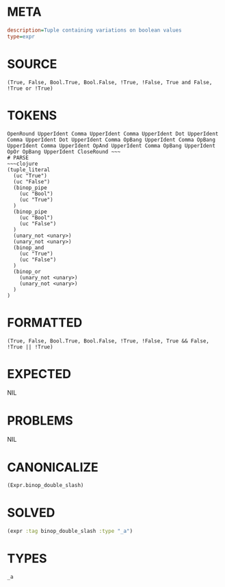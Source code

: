 # META
~~~ini
description=Tuple containing variations on boolean values
type=expr
~~~
# SOURCE
~~~roc
(True, False, Bool.True, Bool.False, !True, !False, True and False, !True or !True)
~~~
# TOKENS
~~~text
OpenRound UpperIdent Comma UpperIdent Comma UpperIdent Dot UpperIdent Comma UpperIdent Dot UpperIdent Comma OpBang UpperIdent Comma OpBang UpperIdent Comma UpperIdent OpAnd UpperIdent Comma OpBang UpperIdent OpOr OpBang UpperIdent CloseRound ~~~
# PARSE
~~~clojure
(tuple_literal
  (uc "True")
  (uc "False")
  (binop_pipe
    (uc "Bool")
    (uc "True")
  )
  (binop_pipe
    (uc "Bool")
    (uc "False")
  )
  (unary_not <unary>)
  (unary_not <unary>)
  (binop_and
    (uc "True")
    (uc "False")
  )
  (binop_or
    (unary_not <unary>)
    (unary_not <unary>)
  )
)
~~~
# FORMATTED
~~~roc
(True, False, Bool.True, Bool.False, !True, !False, True && False, !True || !True)
~~~
# EXPECTED
NIL
# PROBLEMS
NIL
# CANONICALIZE
~~~clojure
(Expr.binop_double_slash)
~~~
# SOLVED
~~~clojure
(expr :tag binop_double_slash :type "_a")
~~~
# TYPES
~~~roc
_a
~~~
